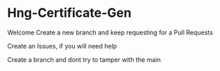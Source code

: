 # Hng-Certificate-Gen

Welcome Create a new branch and keep requesting for a Pull Requests

Create an Issues, if you will need help

Create a branch and dont try to tamper with the main
